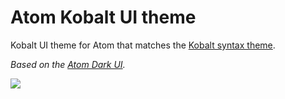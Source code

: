 # Atom Kobalt UI theme

Kobalt UI theme for Atom that matches the [Kobalt syntax theme](https://github.com/kasima/kobalt).

*Based on the [Atom Dark UI](https://github.com/atom/atom-dark-ui).*

![](https://cloud.githubusercontent.com/assets/146363/5235524/18e469fa-77b9-11e4-96fc-a551c4e0405e.jpg)
